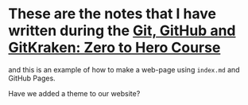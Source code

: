 # These are the notes that I have written during the [Git, GitHub and GitKraken: Zero to Hero Course](https://srse-git-github-zero2hero.netlify.app/)
and this is an example of how to make a web-page using `index.md` and GitHub Pages.

Have we added a theme to our website?